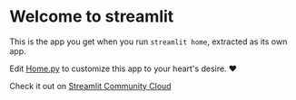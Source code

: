 # Welcome to streamlit

This is the app you get when you run `streamlit home`, extracted as its own app.

Edit [Home.py](./Home.py) to customize this app to your heart's desire. ❤️

Check it out on [Streamlit Community Cloud](https://st-hello-app.streamlit.app/)
